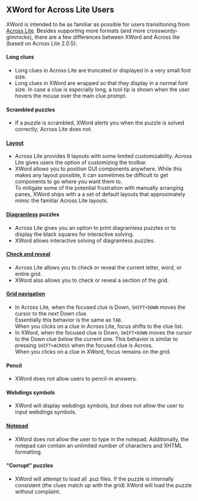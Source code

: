XWord for Across Lite Users
---------------------------

XWord is intended to be as familiar as possible for users transitioning from
[Across Lite](http://www.litsoft.com/across/alite/download/).  Besides
supporting more formats (and more crosswordy-gimmicks), there are a few
differences between XWord and Across lite (based on Across Lite 2.0.5).

#### Long clues ####

- Long clues in Across Lite are truncated or displayed in a very small
  font size.
- Long clues in XWord are wrapped so that they display in a normal font
  size.  In case a clue is especially long, a tool tip is shown when the
  user hovers the mouse over the main clue prompt.

#### Scrambled puzzles ####

- If a puzzle is scrambled, XWord alerts you when the puzzle is solved
  correctly; Across Lite does not.

#### [Layout](layout.html) ####

- Across Lite provides 9 layouts with some limited customizability.  Across
  Lite gives users the option of customizing the toolbar.
- XWord allows you to position GUI components anywhere.  While this
  makes any layout possible, it can sometimes be difficult to get
  components to go where you want them to.  
  To mitigate some of the potential frustration with manually arranging
  panes, XWord ships with a a set of default layouts that approximately
  mimic the familiar Across Lite layouts.

#### [Diagramless](diagramless.html) puzzles ####

- Across Lite gives you an option to print diagramless puzzles or to
  display the black squares for interactive solving.
- XWord allows interactive solving of diagramless puzzles.

#### [Check and reveal](check.html) ####

- Across Lite allows you to check or reveal the current letter, word,
  or entire grid.
- XWord also allows you to check or reveal a section of the grid.

#### [Grid navigation](navigation.html) ####

- In Across Lite, when the focused clue is Down, `SHIFT+DOWN` moves the
  cursor to the *next* Down clue.  
  Essentially this behavior is the same as `TAB`.  
  When you clicks on a clue in Across Lite, focus shifts to the clue list.
- In XWord, when the focused clue is Down, `SHIFT+DOWN` moves the cursor
  to the Down clue *below* the current one.
  This behavior is similar to pressing `SHIFT+ACROSS` when the focused
  clue is Across.  
  When you clicks on a clue in XWord, focus remains on the grid.

#### Pencil ####

- XWord does not allow users to pencil-in answers.

#### Webdings symbols ####

- XWord will display webdings symbols, but does not allow the user to input
  webdings symbols.

#### [Notepad](window.html#notes) ####

- XWord does not allow the user to type in the notepad.  Additionally,
  the notepad can contain an unlimited number of characters and XHTML
  formatting.

#### "Corrupt" puzzles ####

- XWord will attempt to load all .puz files.  If the puzzle is internally
  consistent (the clues match up with the grid) XWord will load the puzzle
  without complaint.